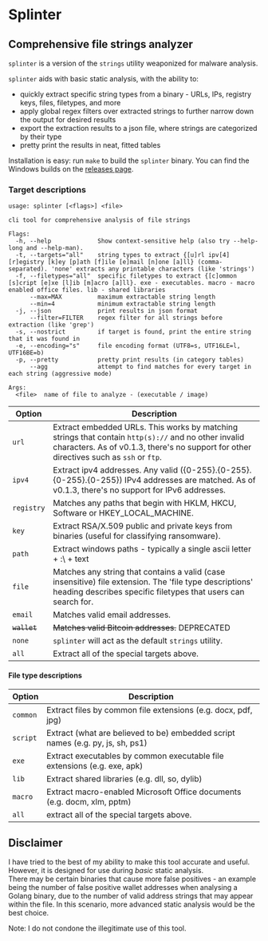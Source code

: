 # Splinter
## Comprehensive file strings analyzer

`splinter` is a version of the `strings` utility weaponized for malware analysis.

`splinter` aids with basic static analysis, with the ability to:
- quickly extract specific string types from a binary - URLs, IPs, registry keys, files, filetypes, and more
- apply global regex filters over extracted strings to further narrow down the output for desired results
- export the extraction results to a json file, where strings are categorized by their type
- pretty print the results in neat, fitted tables

Installation is easy: run `make` to build the `splinter` binary.
You can find the Windows builds on the [releases page](https://github.com/pygrum/splinter/releases).

### Target descriptions

```
usage: splinter [<flags>] <file>

cli tool for comprehensive analysis of file strings

Flags:
  -h, --help             Show context-sensitive help (also try --help-long and --help-man).
  -t, --targets="all"    string types to extract {[u]rl ipv[4] [r]egistry [k]ey [p]ath [f]ile [e]mail [n]one [a]ll} (comma-separated). 'none' extracts any printable characters (like 'strings')
  -f, --filetypes="all"  specific filetypes to extract {[c]ommon [s]cript [e]xe [l]ib [m]acro [a]ll}. exe - executables. macro - macro enabled office files. lib - shared libraries
      --max=MAX          maximum extractable string length
      --min=4            minimum extractable string length
  -j, --json             print results in json format
      --filter=FILTER    regex filter for all strings before extraction (like 'grep')
  -s, --nostrict         if target is found, print the entire string that it was found in
  -e, --encoding="s"     file encoding format (UTF8=s, UTF16LE=l, UTF16BE=b)
  -p, --pretty           pretty print results (in category tables)
      --agg              attempt to find matches for every target in each string (aggressive mode)

Args:
  <file>  name of file to analyze - (executable / image)
```
| Option | Description |
| --- | ------------- |
| `url` | Extract embedded URLs. This works by matching strings that contain `http(s)://` and no other invalid characters. As of v0.1.3, there's no support for other directives such as `ssh` or `ftp`. |
| `ipv4` | Extract ipv4 addresses. Any valid ({0-255}.{0-255}.{0-255}.{0-255}) IPv4 addresses are matched. As of v0.1.3, there's no support for IPv6 addresses. |
| `registry` | Matches any paths that begin with HKLM, HKCU, Software or HKEY_LOCAL_MACHINE. |
| `key` | Extract RSA/X.509 public and private keys from binaries (useful for classifying ransomware). |
| `path` | Extract windows paths - typically a single ascii letter + :\ + text |
| `file` | Matches any string that contains a valid (case insensitive) file extension. The 'file type descriptions' heading describes specific filetypes that users can search for. |
| `email` | Matches valid email addresses. |
| ~~`wallet`~~ | ~~Matches valid Bitcoin addresses.~~ DEPRECATED |
| `none` | `splinter` will act as the default `strings` utility. |
| `all` | Extract all of the special targets above. | 

#### File type descriptions

| Option | Description |
| --- | ------------- |
| `common` | Extract files by common file extensions (e.g. docx, pdf, jpg) |
| `script` | Extract (what are believed to be) embedded script names (e.g. py, js, sh, ps1) |
| `exe` | Extract executables by common executable file extensions (e.g. exe, apk) |
| `lib` | Extract shared libraries (e.g. dll, so, dylib) |
| `macro` | Extract macro-enabled Microsoft Office documents (e.g. docm, xlm, pptm) |
| `all` | extract all of the special targets above. |

## Disclaimer

I have tried to the best of my ability to make this tool accurate and useful. However, it is designed for use during *basic* static analysis.  
There may be certain binaries that cause more false positives - an example being the number of false positive wallet addresses when analysing a Golang binary, due to the number of valid address strings that may appear within the file. In this scenario, more advanced static analysis would be the best choice.

Note: I do not condone the illegitimate use of this tool.